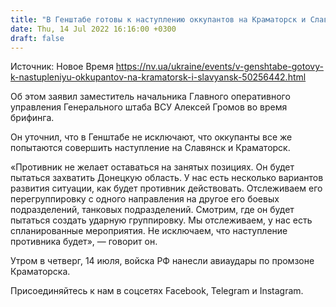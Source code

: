 ```yaml
---
title: "В Генштабе готовы к наступлению оккупантов на Краматорск и Славянск"
date: Thu, 14 Jul 2022 16:16:00 +0300
draft: false
---
```

Источник: Новое Время https://nv.ua/ukraine/events/v-genshtabe-gotovy-k-nastupleniyu-okkupantov-na-kramatorsk-i-slavyansk-50256442.html


 Об этом заявил заместитель начальника Главного оперативного управления Генерального штаба ВСУ Алексей Громов во время брифинга.

Он уточнил, что в Генштабе не исключают, что оккупанты все же попытаются совершить наступление на Славянск и Краматорск.

«Противник не желает оставаться на занятых позициях. Он будет пытаться захватить Донецкую область. У нас есть несколько вариантов развития ситуации, как будет противник действовать. Отслеживаем его перегруппировку с одного направления на другое его боевых подразделений, танковых подразделений. Смотрим, где он будет пытаться создать ударную группировку. Мы отслеживаем, у нас есть спланированные мероприятия. Не исключаем, что наступление противника будет», — говорит он.

Утром в четверг, 14 июля, войска РФ нанесли авиаудары по промзоне Краматорска.

Присоединяйтесь к нам в соцсетях Facebook, Telegram и Instagram.
